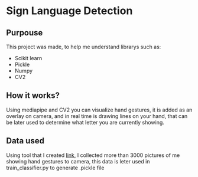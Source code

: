 # Sign Language Detection 

## Purpouse

This project was made, to help me understand librarys such as:
<ul>
  <li>Scikit learn</li>
  <li>Pickle</li>
  <li>Numpy</li>
  <li>CV2</li>
</ul>

## How it works?
Using mediapipe and CV2 you can visualize hand gestures, it is added as an overlay on camera, and in real time is drawing lines on your hand, that can be later used 
to determine what letter you are currently showing.

## Data used 
Using tool that I created <a href = "https://github.com/GFuks27750/DataCollectionTool">link</a>, I collected more than 3000 pictures of me showing hand gestures to camera, this data is leter used in train_classifier.py to generate .pickle file 
